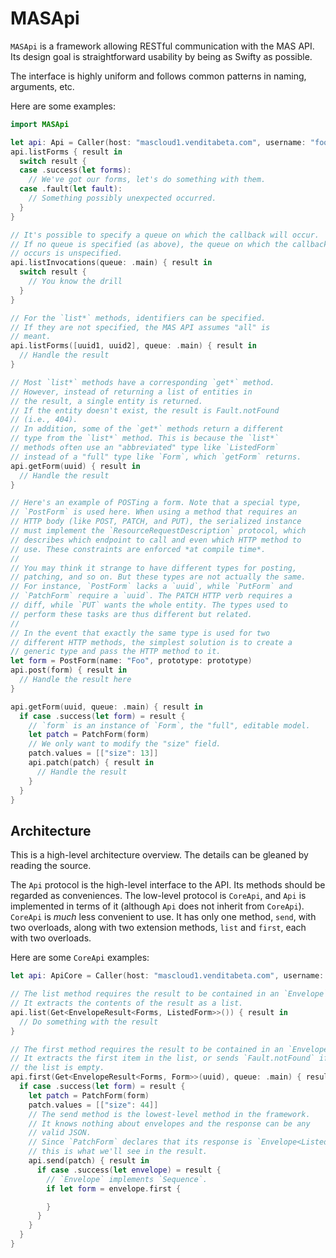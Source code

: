 MASApi
==

`MASApi` is a framework allowing RESTful communication with the MAS API. Its design goal is straightforward usability by being as Swifty as possible.

The interface is highly uniform and follows common patterns in naming, arguments, etc.

Here are some examples:

```swift
import MASApi

let api: Api = Caller(host: "mascloud1.venditabeta.com", username: "foo", password: "bar")
api.listForms { result in
  switch result {
  case .success(let forms):
    // We've got our forms, let's do something with them.
  case .fault(let fault):
    // Something possibly unexpected occurred.
  }
}

// It's possible to specify a queue on which the callback will occur.
// If no queue is specified (as above), the queue on which the callback
// occurs is unspecified.
api.listInvocations(queue: .main) { result in
  switch result {
    // You know the drill
  }
}

// For the `list*` methods, identifiers can be specified.
// If they are not specified, the MAS API assumes "all" is
// meant.
api.listForms([uuid1, uuid2], queue: .main) { result in
  // Handle the result
}

// Most `list*` methods have a corresponding `get*` method.
// However, instead of returning a list of entities in
// the result, a single entity is returned.
// If the entity doesn't exist, the result is Fault.notFound
// (i.e., 404).
// In addition, some of the `get*` methods return a different
// type from the `list*` method. This is because the `list*`
// methods often use an "abbreviated" type like `ListedForm`
// instead of a "full" type like `Form`, which `getForm` returns.
api.getForm(uuid) { result in
  // Handle the result
}

// Here's an example of POSTing a form. Note that a special type,
// `PostForm` is used here. When using a method that requires an
// HTTP body (like POST, PATCH, and PUT), the serialized instance
// must implement the `ResourceRequestDescription` protocol, which
// describes which endpoint to call and even which HTTP method to
// use. These constraints are enforced *at compile time*.
//
// You may think it strange to have different types for posting,
// patching, and so on. But these types are not actually the same.
// For instance, `PostForm` lacks a `uuid`, while `PutForm` and
// `PatchForm` require a `uuid`. The PATCH HTTP verb requires a
// diff, while `PUT` wants the whole entity. The types used to
// perform these tasks are thus different but related.
//
// In the event that exactly the same type is used for two
// different HTTP methods, the simplest solution is to create a
// generic type and pass the HTTP method to it.
let form = PostForm(name: "Foo", prototype: prototype)
api.post(form) { result in
  // Handle the result here
}

api.getForm(uuid, queue: .main) { result in
  if case .success(let form) = result {
    // `form` is an instance of `Form`, the "full", editable model.
    let patch = PatchForm(form)
    // We only want to modify the "size" field.
    patch.values = [["size": 13]]
    api.patch(patch) { result in
      // Handle the result
    }
  }
}
```

Architecture
--

This is a high-level architecture overview. The details can be gleaned by reading the source.

The `Api` protocol is the high-level interface to the API. Its methods should be regarded as conveniences. The low-level protocol is `CoreApi`, and `Api` is implemented in terms of it (although `Api` does not inherit from `CoreApi`). `CoreApi` is _much_ less convenient to use. It has only one method, `send`, with two overloads, along with two extension methods, `list` and `first`, each with two overloads.

Here are some `CoreApi` examples:

```swift
let api: ApiCore = Caller(host: "mascloud1.venditabeta.com", username: "foo", password: "bar")

// The list method requires the result to be contained in an `Envelope`.
// It extracts the contents of the result as a list.
api.list(Get<EnvelopeResult<Forms, ListedForm>>()) { result in
  // Do something with the result
}

// The first method requires the result to be contained in an `Envelope`.
// It extracts the first item in the list, or sends `Fault.notFound` if
// the list is empty.
api.first(Get<EnvelopeResult<Forms, Form>>(uuid), queue: .main) { result in
  if case .success(let form) = result {
    let patch = PatchForm(form)
    patch.values = [["size": 44]]
    // The send method is the lowest-level method in the framework.
    // It knows nothing about envelopes and the response can be any
    // valid JSON.
    // Since `PatchForm` declares that its response is `Envelope<ListedForm>`,
    // this is what we'll see in the result.
    api.send(patch) { result in
      if case .success(let envelope) = result {
        // `Envelope` implements `Sequence`.
        if let form = envelope.first {

        }
      }
    }
  }
}

```
